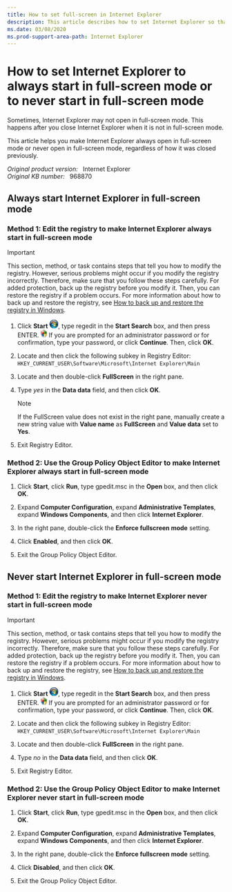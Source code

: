 ```yaml
---
title: How to set full-screen in Internet Explorer
description: This article describes how to set Internet Explorer so that it always starts in full-screen mode or so that it never starts in full-screen mode.
ms.date: 03/08/2020
ms.prod-support-area-path: Internet Explorer
---
```

# How to set Internet Explorer to always start in full-screen mode or to never start in full-screen mode

Sometimes, Internet Explorer may not open in full-screen mode. This happens after you close Internet Explorer when it is not in full-screen mode.

This article helps you make Internet Explorer always open in full-screen mode or never open in full-screen mode, regardless of how it was closed previously.

_Original product version:_ &nbsp; Internet Explorer  
_Original KB number:_ &nbsp; 968870

## Always start Internet Explorer in full-screen mode

### Method 1: Edit the registry to make Internet Explorer always start in full-screen mode

> [!IMPORTANT]
> This section, method, or task contains steps that tell you how to modify the registry. However, serious problems might occur if you modify the registry incorrectly. Therefore, make sure that you follow these steps carefully. For added protection, back up the registry before you modify it. Then, you can restore the registry if a problem occurs. For more information about how to back up and restore the registry, see [How to back up and restore the registry in Windows](https://support.microsoft.com/help/322756).

1. Click **Start** ![vista start button](./media/set-fullscreen-ie/vista-start-button.png), type regedit in the **Start Search** box, and then press ENTER. ![security shield](./media/set-fullscreen-ie/security-shield.png) If you are prompted for an administrator password or for confirmation, type your password, or click **Continue**. Then, click **OK**.

2. Locate and then click the following subkey in Registry Editor:  
   `HKEY_CURRENT_USER\Software\Microsoft\Internet Explorer\Main`

3. Locate and then double-click **FullScreen** in the right pane.

4. Type _yes_ in the **Data data** field, and then click **OK**.
    > [!NOTE]
    > If the FullScreen value does not exist in the right pane, manually create a new string value with **Value name** as **FullScreen** and **Value data** set to **Yes**.

5. Exit Registry Editor.

### Method 2: Use the Group Policy Object Editor to make Internet Explorer always start in full-screen mode

1. Click **Start**, click **Run**, type gpedit.msc in the **Open** box, and then click **OK**.

2. Expand **Computer Configuration**, expand **Administrative Templates**, expand **Windows Components**, and then click **Internet Explorer**.

3. In the right pane, double-click the **Enforce fullscreen mode** setting.

4. Click **Enabled**, and then click **OK**.

5. Exit the Group Policy Object Editor.

## Never start Internet Explorer in full-screen mode

### Method 1: Edit the registry to make Internet Explorer never start in full-screen mode

> [!IMPORTANT]
> This section, method, or task contains steps that tell you how to modify the registry. However, serious problems might occur if you modify the registry incorrectly. Therefore, make sure that you follow these steps carefully. For added protection, back up the registry before you modify it. Then, you can restore the registry if a problem occurs. For more information about how to back up and restore the registry, see [How to back up and restore the registry in Windows](https://support.microsoft.com/help/322756).

1. Click **Start** ![vista start button](./media/set-fullscreen-ie/vista-start-button.png), type regedit in the **Start Search** box, and then press ENTER. ![security shield](./media/set-fullscreen-ie/security-shield.png) If you are prompted for an administrator password or for confirmation, type your password, or click **Continue**. Then, click **OK**.

2. Locate and then click the following subkey in Registry Editor:  
   `HKEY_CURRENT_USER\Software\Microsoft\Internet Explorer\Main`

3. Locate and then double-click **FullScreen** in the right pane.

4. Type _no_ in the **Data data** field, and then click **OK**.

5. Exit Registry Editor.

### Method 2: Use the Group Policy Object Editor to make Internet Explorer never start in full-screen mode

1. Click **Start**, click **Run**, type gpedit.msc in the **Open** box, and then click **OK**.

2. Expand **Computer Configuration**, expand **Administrative Templates**, expand **Windows Components**, and then click **Internet Explorer**.

3. In the right pane, double-click the **Enforce fullscreen mode** setting.

4. Click **Disabled**, and then click **OK**.

5. Exit the Group Policy Object Editor.
